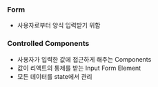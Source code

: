 ### Form

- 사용자로부터 양식 입력받기 위함



### Controlled Components

- 사용자가 입력한 값에 접근하게 해주는 Components
- 값이 리액트의 통제를 받는 Input Form Element
- 모든 데이터를 state에서 관리
